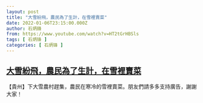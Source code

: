 ```yaml
---
layout: post
title: "大雪紛飛，農民為了生計，在雪裡賣菜"
date: 2022-01-06T23:15:00.000Z
author: 石炳鋒
from: https://www.youtube.com/watch?v=HT2tGrHBSls
tags: [ 石炳锋 ]
categories: [ 石炳锋 ]
---
```

<!--1641510900000-->
[大雪紛飛，農民為了生計，在雪裡賣菜](https://www.youtube.com/watch?v=HT2tGrHBSls)
------

<div>
【貴州】下大雪農村趕集，農民在寒冷的雪裡賣菜。朋友們請多多支持廣告，謝謝大家！
</div>
